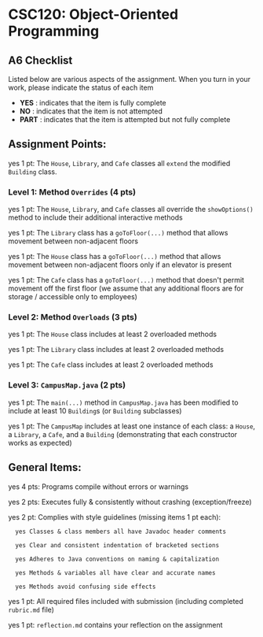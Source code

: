 # CSC120: Object-Oriented Programming
## A6 Checklist

Listed below are various aspects of the assignment.  When you turn in your work, please indicate the status of each item

- **YES** : indicates that the item is fully complete
- **NO** : indicates that the item is not attempted
- **PART** : indicates that the item is attempted but not fully complete


## Assignment Points:

yes 1 pt: The `House`, `Library`, and `Cafe` classes all `extend` the modified `Building` class.

### Level 1: Method `Overrides` (4 pts)

yes 1 pt: The `House`, `Library`, and `Cafe` classes all override the `showOptions()` method to include their additional interactive methods

yes 1 pt: The `Library` class has a `goToFloor(...)` method that allows movement between non-adjacent floors

yes 1 pt: The `House` class has a `goToFloor(...)` method that allows movement between non-adjacent floors only if an elevator is present

yes 1 pt: The `Cafe` class has a `goToFloor(...)` method that doesn't permit movement off the first floor (we assume that any additional floors are for storage / accessible only to employees)

### Level 2: Method `Overloads` (3 pts)

yes 1 pt: The `House` class includes at least 2 overloaded methods

yes 1 pt: The `Library` class includes at least 2 overloaded methods

yes 1 pt: The `Cafe` class includes at least 2 overloaded methods

### Level 3: `CampusMap.java` (2 pts)

yes 1 pt: The `main(...)` method in `CampusMap.java` has been modified to include at least 10 `Building`s (or `Building` subclasses)

yes 1 pt: The `CampusMap` includes at least one instance of each class: a `House`, a `Library`, a `Cafe`, and a `Building` (demonstrating that each constructor works as expected)


## General Items:

yes 4 pts: Programs compile without errors or warnings

yes 2 pts: Executes fully & consistently without crashing (exception/freeze)

yes 2 pt: Complies with style guidelines (missing items 1 pt each):

      yes Classes & class members all have Javadoc header comments

      yes Clear and consistent indentation of bracketed sections

      yes Adheres to Java conventions on naming & capitalization

      yes Methods & variables all have clear and accurate names

      yes Methods avoid confusing side effects

yes 1 pt: All required files included with submission (including completed `rubric.md` file)

yes 1 pt: `reflection.md` contains your reflection on the assignment
